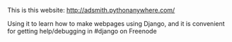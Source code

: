 This is this website:
http://adsmith.pythonanywhere.com/

Using it to learn how to make webpages using Django, and it is convenient for getting help/debugging in #django on Freenode
